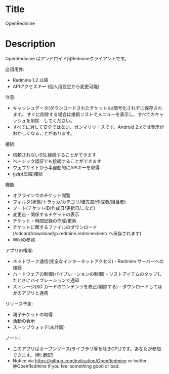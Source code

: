 Title
===========
OpenRedmine

Description
==========
OpenRedmine はアンドロイド用Redmineクライアントです。

必須用件:
* Redmine 1.2 以降
* APIアクセスキー (個人用設定から変更可能)

注意:
* キャッシュデータ(ダウンロードされたチケット)は暗号化されずに保存されます。 すぐに削除する場合は接続リストでメニューを表示し、すべてのキャッシュを削除　してください。
* すべてに対して安全ではない、ガンマリリースです。Android 2.xでは表示がおかしくなることがあります。

接続:
* 信頼されないSSL接続することができます
* ベーシック認証でも接続することができます
* ウェブサイトから半自動的にAPIキーを取得
* gzip(圧縮)接続

機能:
* オフラインでのチケット閲覧
* フィルタ(状態/トラッカ/カテゴリ/優先度/作成者/担当者)
* ソート(チケットID/作成日/更新日/...など)
* 変更点・関係するチケットの表示
* チケット・時間記録の作成/更新
* チケットに関するファイルのダウンロード(/sdcard/download/jp.redmine.redmineclient/ へ保存されます)
* Wikiの参照

アプリの権限:
* ネットワーク通信(完全なインターネットアクセス) - Redmine サーバーへの接続
* ハードウェアの制御(バイブレーションの制御) - リストアイテムのタップしたときにバイブレーションで通知
* ストレージ(SD カードのコンテンツを修正/削除する) - ダウンロードしてほかのアプリと連携

リリース予定:
* 親子チケットの取得
* 活動の表示
* ストップウォッチ(未計画)

ノート:
* このアプリはオープンソース(ライブラリ等を除きGPL)です。あなたが参加できます。(例: 翻訳)
* Notice via https://github.com/indication/OpenRedmine or twitter @OpenRedmine if you feel something good or bad.
